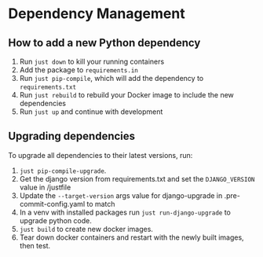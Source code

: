 # Dependency Management

## How to add a new Python dependency

1. Run `just down` to kill your running containers
1. Add the package to `requirements.in`
1. Run `just pip-compile`, which will add the dependency to `requirements.txt`
1. Run `just rebuild` to rebuild your Docker image to include the new dependencies
2. Run `just up` and continue with development

## Upgrading dependencies

To upgrade all dependencies to their latest versions, run:

1. `just pip-compile-upgrade`.
2. Get the django version from requirements.txt and set the `DJANGO_VERSION` value in /justfile
3. Update the `--target-version` args value for django-upgrade in .pre-commit-config.yaml to match
3. In a venv with installed packages run `just run-django-upgrade` to upgrade python code.
4. `just build` to create new docker images.
5. Tear down docker containers and restart with the newly built images, then test.

